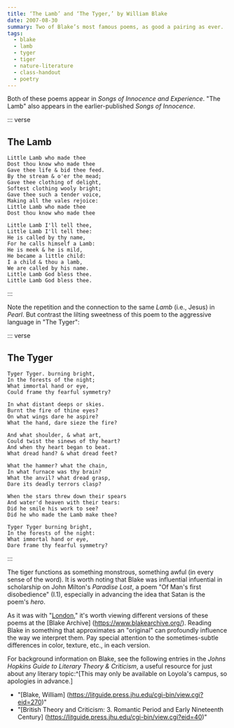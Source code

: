 ```yaml
---
title: ‘The Lamb’ and ‘The Tyger,’ by William Blake
date: 2007-08-30
summary: Two of Blake’s most famous poems, as good a pairing as ever.
tags:
  - blake
  - lamb
  - tyger
  - tiger
  - nature-literature
  - class-handout
  - poetry
---
```


Both of these poems appear in <cite>Songs of Innocence and Experience</cite>. "The Lamb" also appears in the earlier-published <cite>Songs of Innocence</cite>.

::: verse
## The Lamb

    Little Lamb who made thee
    Dost thou know who made thee
    Gave thee life & bid thee feed.
    By the stream & o'er the mead;
    Gave thee clothing of delight,
    Softest clothing wooly bright;
    Gave thee such a tender voice,
    Making all the vales rejoice:
    Little Lamb who made thee
    Dost thou know who made thee

    Little Lamb I'll tell thee,
    Little Lamb I'll tell thee:
    He is called by thy name,
    For he calls himself a Lamb:
    He is meek & he is mild,
    He became a little child:
    I a child & thou a lamb,
    We are called by his name.
    Little Lamb God bless thee.
    Little Lamb God bless thee.
:::

Note the repetition and the connection to the same *Lamb* (i.e., Jesus) in <cite>Pearl</cite>. But contrast the lilting sweetness of this poem to the aggressive language in "The Tyger":

::: verse
## The Tyger

    Tyger Tyger. burning bright,
    In the forests of the night;
    What immortal hand or eye,
    Could frame thy fearful symmetry?

    In what distant deeps or skies.
    Burnt the fire of thine eyes?
    On what wings dare he aspire?
    What the hand, dare sieze the fire?

    And what shoulder, & what art,
    Could twist the sinews of thy heart?
    And when thy heart began to beat.
    What dread hand? & what dread feet?

    What the hammer? what the chain,
    In what furnace was thy brain?
    What the anvil? what dread grasp,
    Dare its deadly terrors clasp?

    When the stars threw down their spears
    And water'd heaven with their tears:
    Did he smile his work to see?
    Did he who made the Lamb make thee?

    Tyger Tyger burning bright,
    In the forests of the night:
    What immortal hand or eye,
    Dare frame thy fearful symmetry?
:::

The tiger functions as something monstrous, something awful (in every sense of the word). It is worth noting that Blake was influential infuential in scholarship on John Milton's <cite>Paradise Lost</cite>, a poem "Of Man's first disobedience" (I.1), especially in advancing the idea that Satan is the poem's *hero*.

As it was with "[London](/notes/blake-london)," it's worth viewing different versions of these poems at the [Blake Archive] (https://www.blakearchive.org/). Reading Blake in something that approximates an "original" can profoundly influence the way we interpret them. Pay special attention to the sometimes-subtle differences in color, texture, etc., in each version.

For background information on Blake, see the following entries in the <cite>Johns Hopkins Guide to Literary Theory & Criticism</cite>, a useful resource for just about any literary topic:^[This may only be available on Loyola's campus, so apologies in advance.]

* "[Blake, William] (https://litguide.press.jhu.edu/cgi-bin/view.cgi?eid=270)"
* "[British Theory and Criticism: 3. Romantic Period and Early Nineteenth Century] (https://litguide.press.jhu.edu/cgi-bin/view.cgi?eid=40)"
